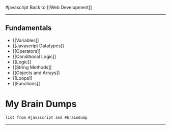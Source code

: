#javascript
Back to [[Web Development]]
***
## Fundamentals

- [[Variables]]
- [[Javascript Datatypes]]
- [[Operators]]
- [[Conditional Logic]]
- [[Logic]]
- [[String Methods]]
- [[Objects and Arrays]]
- [[Loops]]
- [[Functions]]

# My Brain Dumps
```dataview 
list from #javascript and #braindump 
```
---